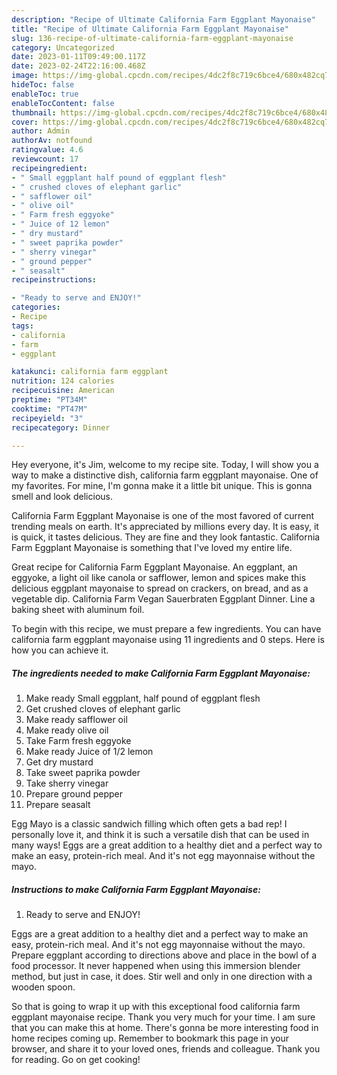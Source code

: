 ```yaml
---
description: "Recipe of Ultimate California Farm Eggplant Mayonaise"
title: "Recipe of Ultimate California Farm Eggplant Mayonaise"
slug: 136-recipe-of-ultimate-california-farm-eggplant-mayonaise
category: Uncategorized
date: 2023-01-11T09:49:00.117Z
date: 2023-02-24T22:16:00.468Z
image: https://img-global.cpcdn.com/recipes/4dc2f8c719c6bce4/680x482cq70/california-farm-eggplant-mayonaise-recipe-main-photo.jpg
hideToc: false
enableToc: true
enableTocContent: false
thumbnail: https://img-global.cpcdn.com/recipes/4dc2f8c719c6bce4/680x482cq70/california-farm-eggplant-mayonaise-recipe-main-photo.jpg
cover: https://img-global.cpcdn.com/recipes/4dc2f8c719c6bce4/680x482cq70/california-farm-eggplant-mayonaise-recipe-main-photo.jpg
author: Admin
authorAv: notfound
ratingvalue: 4.6
reviewcount: 17
recipeingredient:
- " Small eggplant half pound of eggplant flesh"
- " crushed cloves of elephant garlic"
- " safflower oil"
- " olive oil"
- " Farm fresh eggyoke"
- " Juice of 12 lemon"
- " dry mustard"
- " sweet paprika powder"
- " sherry vinegar"
- " ground pepper"
- " seasalt"
recipeinstructions:

- "Ready to serve and ENJOY!"
categories:
- Recipe
tags:
- california
- farm
- eggplant

katakunci: california farm eggplant 
nutrition: 124 calories
recipecuisine: American
preptime: "PT34M"
cooktime: "PT47M"
recipeyield: "3"
recipecategory: Dinner

---
```



Hey everyone, it's Jim, welcome to my recipe site. Today, I will show you a way to make a distinctive dish, california farm eggplant mayonaise. One of my favorites. For mine, I'm gonna make it a little bit unique. This is gonna smell and look delicious.

California Farm Eggplant Mayonaise is one of the most favored of current trending meals on earth. It's appreciated by millions every day. It is easy, it is quick, it tastes delicious. They are fine and they look fantastic. California Farm Eggplant Mayonaise is something that I've loved my entire life.

Great recipe for California Farm Eggplant Mayonaise. An eggplant, an eggyoke, a light oil like canola or safflower, lemon and spices make this delicious eggplant mayonaise to spread on crackers, on bread, and as a vegetable dip. California Farm Vegan Sauerbraten Eggplant Dinner. Line a baking sheet with aluminum foil.


To begin with this recipe, we must prepare a few ingredients. You can have california farm eggplant mayonaise using 11 ingredients and 0 steps. Here is how you can achieve it.

<!--inarticleads1-->

##### The ingredients needed to make California Farm Eggplant Mayonaise:

1. Make ready  Small eggplant, half pound of eggplant flesh
1. Get  crushed cloves of elephant garlic
1. Make ready  safflower oil
1. Make ready  olive oil
1. Take  Farm fresh eggyoke
1. Make ready  Juice of 1/2 lemon
1. Get  dry mustard
1. Take  sweet paprika powder
1. Take  sherry vinegar
1. Prepare  ground pepper
1. Prepare  seasalt


Egg Mayo is a classic sandwich filling which often gets a bad rep! I personally love it, and think it is such a versatile dish that can be used in many ways! Eggs are a great addition to a healthy diet and a perfect way to make an easy, protein-rich meal. And it&#39;s not egg mayonnaise without the mayo. 

<!--inarticleads2-->

##### Instructions to make California Farm Eggplant Mayonaise:


1. Ready to serve and ENJOY!

Eggs are a great addition to a healthy diet and a perfect way to make an easy, protein-rich meal. And it&#39;s not egg mayonnaise without the mayo. Prepare eggplant according to directions above and place in the bowl of a food processor. It never happened when using this immersion blender method, but just in case, it does. Stir well and only in one direction with a wooden spoon. 

So that is going to wrap it up with this exceptional food california farm eggplant mayonaise recipe. Thank you very much for your time. I am sure that you can make this at home. There's gonna be more interesting food in home recipes coming up. Remember to bookmark this page in your browser, and share it to your loved ones, friends and colleague. Thank you for reading. Go on get cooking!
